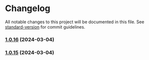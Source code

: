# Changelog

All notable changes to this project will be documented in this file. See [standard-version](https://github.com/conventional-changelog/standard-version) for commit guidelines.

### [1.0.16](https://github.com/like0413/electron-vite-vue/compare/v1.0.15...v1.0.16) (2024-03-04)

### [1.0.15](https://github.com/like0413/electron-vite-vue/compare/v1.0.14...v1.0.15) (2024-03-04)

